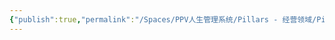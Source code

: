 ```yaml
---
{"publish":true,"permalink":"/Spaces/PPV人生管理系统/Pillars - 经营领域/Pillars - 人生经营领域/运动/增肌减脂计划/力量训练动作库/坐姿髋内收.md","created":"2025-07-07T18:43:24.541+08:00","modified":"2025-07-09T00:22:52.316+08:00","published":"2025-07-09T00:22:52.316+08:00","cssclasses":""}
---
```


